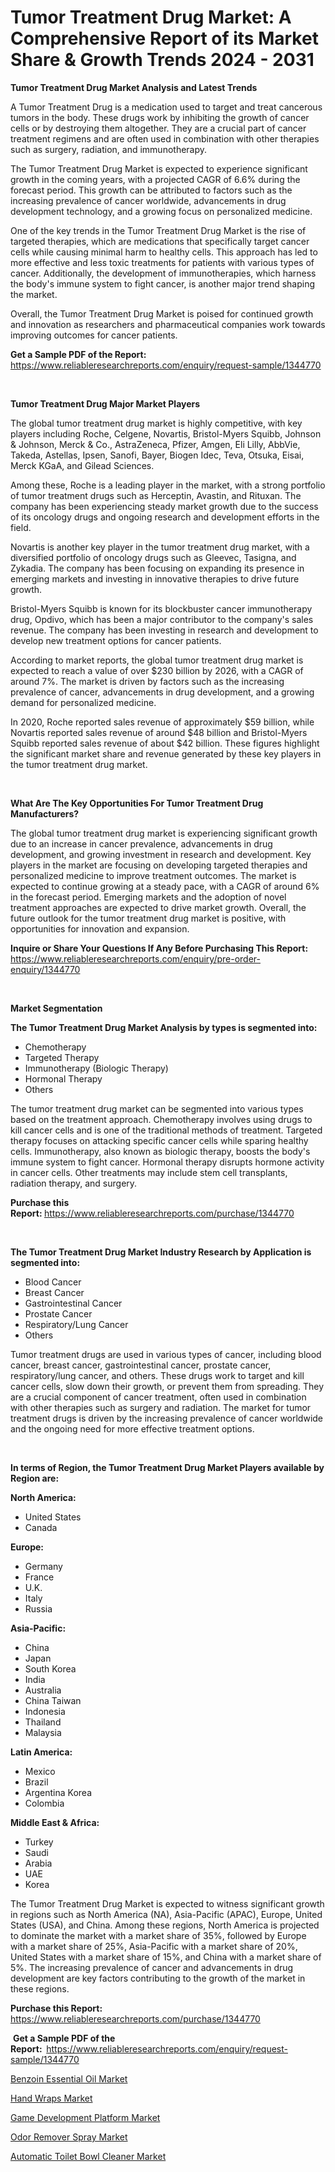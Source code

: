 <p><h1>Tumor Treatment Drug Market: A Comprehensive Report of its Market Share & Growth Trends 2024 - 2031</h1></p><p><strong>Tumor Treatment Drug Market Analysis and Latest Trends</strong></p>
<p><p>A Tumor Treatment Drug is a medication used to target and treat cancerous tumors in the body. These drugs work by inhibiting the growth of cancer cells or by destroying them altogether. They are a crucial part of cancer treatment regimens and are often used in combination with other therapies such as surgery, radiation, and immunotherapy.</p><p>The Tumor Treatment Drug Market is expected to experience significant growth in the coming years, with a projected CAGR of 6.6% during the forecast period. This growth can be attributed to factors such as the increasing prevalence of cancer worldwide, advancements in drug development technology, and a growing focus on personalized medicine.</p><p>One of the key trends in the Tumor Treatment Drug Market is the rise of targeted therapies, which are medications that specifically target cancer cells while causing minimal harm to healthy cells. This approach has led to more effective and less toxic treatments for patients with various types of cancer. Additionally, the development of immunotherapies, which harness the body's immune system to fight cancer, is another major trend shaping the market.</p><p>Overall, the Tumor Treatment Drug Market is poised for continued growth and innovation as researchers and pharmaceutical companies work towards improving outcomes for cancer patients.</p></p>
<p><strong>Get a Sample PDF of the Report:&nbsp;</strong> <a href="https://www.reliableresearchreports.com/enquiry/request-sample/1344770">https://www.reliableresearchreports.com/enquiry/request-sample/1344770</a></p>
<p>&nbsp;</p>
<p><strong>Tumor Treatment Drug Major Market Players</strong></p>
<p><p>The global tumor treatment drug market is highly competitive, with key players including Roche, Celgene, Novartis, Bristol-Myers Squibb, Johnson & Johnson, Merck & Co., AstraZeneca, Pfizer, Amgen, Eli Lilly, AbbVie, Takeda, Astellas, Ipsen, Sanofi, Bayer, Biogen Idec, Teva, Otsuka, Eisai, Merck KGaA, and Gilead Sciences.</p><p>Among these, Roche is a leading player in the market, with a strong portfolio of tumor treatment drugs such as Herceptin, Avastin, and Rituxan. The company has been experiencing steady market growth due to the success of its oncology drugs and ongoing research and development efforts in the field.</p><p>Novartis is another key player in the tumor treatment drug market, with a diversified portfolio of oncology drugs such as Gleevec, Tasigna, and Zykadia. The company has been focusing on expanding its presence in emerging markets and investing in innovative therapies to drive future growth.</p><p>Bristol-Myers Squibb is known for its blockbuster cancer immunotherapy drug, Opdivo, which has been a major contributor to the company's sales revenue. The company has been investing in research and development to develop new treatment options for cancer patients.</p><p>According to market reports, the global tumor treatment drug market is expected to reach a value of over $230 billion by 2026, with a CAGR of around 7%. The market is driven by factors such as the increasing prevalence of cancer, advancements in drug development, and a growing demand for personalized medicine.</p><p>In 2020, Roche reported sales revenue of approximately $59 billion, while Novartis reported sales revenue of around $48 billion and Bristol-Myers Squibb reported sales revenue of about $42 billion. These figures highlight the significant market share and revenue generated by these key players in the tumor treatment drug market.</p></p>
<p>&nbsp;</p>
<p><strong>What Are The Key Opportunities For Tumor Treatment Drug Manufacturers?</strong></p>
<p><p>The global tumor treatment drug market is experiencing significant growth due to an increase in cancer prevalence, advancements in drug development, and growing investment in research and development. Key players in the market are focusing on developing targeted therapies and personalized medicine to improve treatment outcomes. The market is expected to continue growing at a steady pace, with a CAGR of around 6% in the forecast period. Emerging markets and the adoption of novel treatment approaches are expected to drive market growth. Overall, the future outlook for the tumor treatment drug market is positive, with opportunities for innovation and expansion.</p></p>
<p><strong>Inquire or Share Your Questions If Any Before Purchasing This Report:</strong> <a href="https://www.reliableresearchreports.com/enquiry/pre-order-enquiry/1344770">https://www.reliableresearchreports.com/enquiry/pre-order-enquiry/1344770</a></p>
<p>&nbsp;</p>
<p><strong>Market Segmentation</strong></p>
<p><strong>The Tumor Treatment Drug Market Analysis by types is segmented into:</strong></p>
<p><ul><li>Chemotherapy</li><li>Targeted Therapy</li><li>Immunotherapy (Biologic Therapy)</li><li>Hormonal Therapy</li><li>Others</li></ul></p>
<p><p>The tumor treatment drug market can be segmented into various types based on the treatment approach. Chemotherapy involves using drugs to kill cancer cells and is one of the traditional methods of treatment. Targeted therapy focuses on attacking specific cancer cells while sparing healthy cells. Immunotherapy, also known as biologic therapy, boosts the body's immune system to fight cancer. Hormonal therapy disrupts hormone activity in cancer cells. Other treatments may include stem cell transplants, radiation therapy, and surgery.</p></p>
<p><strong>Purchase this Report:&nbsp;</strong><a href="https://www.reliableresearchreports.com/purchase/1344770">https://www.reliableresearchreports.com/purchase/1344770</a></p>
<p>&nbsp;</p>
<p><strong>The Tumor Treatment Drug Market Industry Research by Application is segmented into:</strong></p>
<p><ul><li>Blood Cancer</li><li>Breast Cancer</li><li>Gastrointestinal Cancer</li><li>Prostate Cancer</li><li>Respiratory/Lung Cancer</li><li>Others</li></ul></p>
<p><p>Tumor treatment drugs are used in various types of cancer, including blood cancer, breast cancer, gastrointestinal cancer, prostate cancer, respiratory/lung cancer, and others. These drugs work to target and kill cancer cells, slow down their growth, or prevent them from spreading. They are a crucial component of cancer treatment, often used in combination with other therapies such as surgery and radiation. The market for tumor treatment drugs is driven by the increasing prevalence of cancer worldwide and the ongoing need for more effective treatment options.</p></p>
<p>&nbsp;</p>
<p><strong>In terms of Region, the Tumor Treatment Drug Market Players available by Region are:</strong></p>
<p>
    <p> <strong> North America: </strong>
        <ul>
            <li>United States</li>
            <li>Canada</li>
        </ul>
        </p> 
    <p> <strong> Europe: </strong>
        <ul>
            <li>Germany</li>
            <li>France</li>
            <li>U.K.</li>
            <li>Italy</li>
            <li>Russia</li>
        </ul>
        </p> 
    <p> <strong> Asia-Pacific: </strong>
        <ul>
            <li>China</li>
            <li>Japan</li>
            <li>South Korea</li>
            <li>India</li>
            <li>Australia</li>
            <li>China Taiwan</li>
            <li>Indonesia</li>
            <li>Thailand</li>
            <li>Malaysia</li>
        </ul>
        </p> 
    <p> <strong> Latin America: </strong>
        <ul>
            <li>Mexico</li>
            <li>Brazil</li>
            <li>Argentina Korea</li>
            <li>Colombia</li>
        </ul>
        </p> 
    <p> <strong> Middle East & Africa: </strong>
        <ul>
            <li>Turkey</li>
            <li>Saudi</li>
            <li>Arabia</li>
            <li>UAE</li>
            <li>Korea</li>
        </ul>
    </p>
    </p>
<p><p>The Tumor Treatment Drug Market is expected to witness significant growth in regions such as North America (NA), Asia-Pacific (APAC), Europe, United States (USA), and China. Among these regions, North America is projected to dominate the market with a market share of 35%, followed by Europe with a market share of 25%, Asia-Pacific with a market share of 20%, United States with a market share of 15%, and China with a market share of 5%. The increasing prevalence of cancer and advancements in drug development are key factors contributing to the growth of the market in these regions.</p></p>
<p><strong>Purchase this Report: </strong><a href="https://www.reliableresearchreports.com/purchase/1344770">https://www.reliableresearchreports.com/purchase/1344770</a></p>
<p>&nbsp;<strong>Get a Sample PDF of the Report:&nbsp;&nbsp;</strong><a href="https://www.reliableresearchreports.com/enquiry/request-sample/1344770">https://www.reliableresearchreports.com/enquiry/request-sample/1344770</a></p>
<p><strong></strong></p>
<p><p><a href="https://medium.com/@caligoldner/benzoin-essential-oil-market-trends-and-market-analysis-forecasted-for-period-2024-2031-6e28fb56daf0">Benzoin Essential Oil Market</a></p><p><a href="https://medium.com/@shivangi.reportprime/hand-wraps-market-research-report-its-history-and-forecast-2024-to-2031-f3e9b6d69794">Hand Wraps Market</a></p><p><a href="https://medium.com/@shivangi.reportprime/game-development-platform-market-size-and-market-trends-complete-industry-overview-2024-to-2031-4fe838b91451">Game Development Platform Market</a></p><p><a href="https://medium.com/@freedayundt/decoding-odor-remover-spray-market-metrics-market-share-trends-and-growth-patterns-de260c9e3cd8">Odor Remover Spray Market</a></p><p><a href="https://medium.com/@freedayundt/automatic-toilet-bowl-cleaner-market-comprehensive-assessment-by-type-application-and-geography-11cb5e3921a9">Automatic Toilet Bowl Cleaner Market</a></p></p>